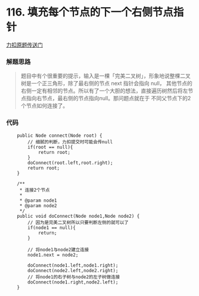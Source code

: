 # 116. 填充每个节点的下一个右侧节点指针

[力扣原题传送门](https://leetcode-cn.com/problems/populating-next-right-pointers-in-each-node/)


### 解题思路
> 题目中有个很重要的提示，输入是一棵「完美二叉树」，形象地说整棵二叉树是一个正三角形，除了最右侧的节点 next 指针会指向 null，
> 其他节点的右侧一定有相邻的节点。所以有了一个大胆的想法，直接遍历树然后将左节点指向右节点，最右侧的节点指向null。那问题点就在于
> 不同父节点下的2个节点如何连接了。


### 代码

```
    public Node connect(Node root) {
        // 细腻的判断，力扣提交时可能会传null
        if(root == null){
            return root;
        }
        doConnect(root.left,root.right);
        return root;
    }

    /**
     * 连接2个节点
     *
     * @param node1
     * @param node2
     */
    public void doConnect(Node node1,Node node2) {
        // 因为是完美二叉树所以只要判断左侧的就可以了
        if(node1 == null){
            return;
        }
        
        // 将node1与node2建立连接
        node1.next = node2;
        
        doConnect(node1.left,node1.right);
        doConnect(node2.left,node2.right);
        // 将node1的右子树与node2的左子树做连接
        doConnect(node1.right,node2.left);
    }
```

